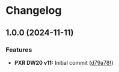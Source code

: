 # Changelog

## 1.0.0 (2024-11-11)


### Features

* **PXR DW20 v11:** Initial commit ([d79a78f](https://github.com/GalaxyGear-Computer-Solutions/PixelRaid-Direwolf20-v11/commit/d79a78fba7a5b1f2a9d7fa96cfc0e7a22d91df1c))
